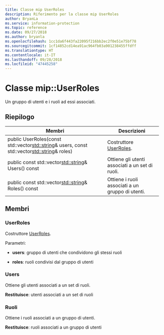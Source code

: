 ```yaml
---
title: Classe mip UserRoles
description: Riferimento per la classe mip UserRoles
author: BryanLa
ms.service: information-protection
ms.topic: reference
ms.date: 09/27/2018
ms.author: bryanla
ms.openlocfilehash: 1cc1da6f443fa22095f216bb2ec2f0e51e75bf78
ms.sourcegitcommit: 1cf14852cd14ea91ac964fb03a901238455ffdff
ms.translationtype: HT
ms.contentlocale: it-IT
ms.lasthandoff: 09/28/2018
ms.locfileid: "47445258"
---
```

# <a name="class-mipuserroles"></a>Classe mip::UserRoles 
Un gruppo di utenti e i ruoli ad essi associati.
  
## <a name="summary"></a>Riepilogo
 Membri                        | Descrizioni                                
--------------------------------|---------------------------------------------
public UserRoles(const std::vector<std::string>& users, const std::vector<std::string>& roles)  |  Costruttore [UserRoles](class_mip_userroles.md).
public const std::vector<std::string>& Users() const  |  Ottiene gli utenti associati a un set di ruoli.
public const std::vector<std::string>& Roles() const  |  Ottiene i ruoli associati a un gruppo di utenti.
  
## <a name="members"></a>Membri
  
### <a name="userroles"></a>UserRoles
Costruttore [UserRoles](class_mip_userroles.md).

Parametri:  
* **users**: gruppo di utenti che condividono gli stessi ruoli 


* **roles**: ruoli condivisi dal gruppo di utenti


  
### <a name="users"></a>Users
Ottiene gli utenti associati a un set di ruoli.

  
**Restituisce**: utenti associati a un set di ruoli
  
### <a name="roles"></a>Ruoli
Ottiene i ruoli associati a un gruppo di utenti.

  
**Restituisce**: ruoli associati a un gruppo di utenti